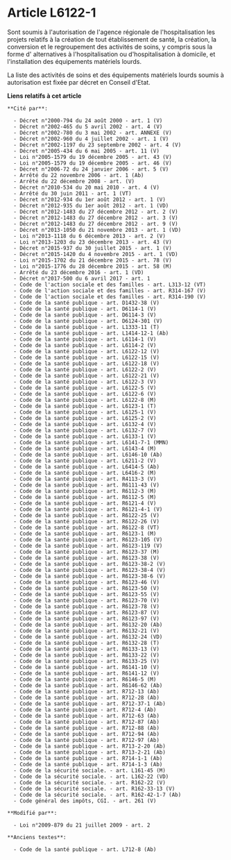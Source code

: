 # Article L6122-1

Sont soumis à l'autorisation de l'agence régionale de l'hospitalisation les projets relatifs à la création de tout
établissement de santé, la création, la conversion et le regroupement des activités de soins, y compris sous la forme d'
alternatives à l'hospitalisation ou d'hospitalisation à domicile, et l'installation des équipements matériels lourds. 

La liste des activités de soins et des équipements matériels lourds soumis à autorisation est fixée par décret en Conseil
d'Etat.

**Liens relatifs à cet article**

	**Cité par**:

	  - Décret n°2000-794 du 24 août 2000 - art. 1 (V)
	  - Décret n°2002-465 du 5 avril 2002 - art. 4 (V)
	  - Décret n°2002-780 du 3 mai 2002 - art. ANNEXE (V)
	  - Décret n°2002-960 du 4 juillet 2002 - art. 1 (V)
	  - Décret n°2002-1197 du 23 septembre 2002 - art. 4 (V)
	  - Décret n°2005-434 du 6 mai 2005 - art. 11 (V)
	  - Loi n°2005-1579 du 19 décembre 2005 - art. 43 (V)
	  - Loi n°2005-1579 du 19 décembre 2005 - art. 46 (V)
	  - Décret n°2006-72 du 24 janvier 2006 - art. 5 (V)
	  - Arrêté du 22 novembre 2006 - art. 1 (Ab)
	  - Arrêté du 22 décembre 2008 - art. (V)
	  - Décret n°2010-534 du 20 mai 2010 - art. 4 (V)
	  - Arrêté du 30 juin 2011 - art. 1 (VT)
	  - Décret n°2012-934 du 1er août 2012 - art. 1 (V)
	  - Décret n°2012-935 du 1er août 2012 - art. 1 (VD)
	  - Décret n°2012-1483 du 27 décembre 2012 - art. 2 (V)
	  - Décret n°2012-1483 du 27 décembre 2012 - art. 3 (V)
	  - Décret n°2012-1483 du 27 décembre 2012 - art. 9 (V)
	  - Décret n°2013-1050 du 21 novembre 2013 - art. 1 (VD)
	  - Loi n°2013-1118 du 6 décembre 2013 - art. 2 (V)
	  - Loi n°2013-1203 du 23 décembre 2013 - art. 43 (V)
	  - Décret n°2015-937 du 30 juillet 2015 - art. 1 (V)
	  - Décret n°2015-1420 du 4 novembre 2015 - art. 1 (VD)
	  - Loi n°2015-1702 du 21 décembre 2015 - art. 78 (V)
	  - Loi n°2015-1776 du 28 décembre 2015 - art. 58 (M)
	  - Arrêté du 23 décembre 2016 - art. 1 (VD)
	  - Décret n°2017-500 du 6 avril 2017 - art. 1
	  - Code de l'action sociale et des familles - art. L313-12 (VT)
	  - Code de l'action sociale et des familles - art. R314-167 (V)
	  - Code de l'action sociale et des familles - art. R314-190 (V)
	  - Code de la santé publique - art. D1432-38 (V)
	  - Code de la santé publique - art. D6114-1 (V)
	  - Code de la santé publique - art. D6114-3 (V)
	  - Code de la santé publique - art. D6124-301 (V)
	  - Code de la santé publique - art. L1333-11 (T)
	  - Code de la santé publique - art. L1414-12-1 (Ab)
	  - Code de la santé publique - art. L6114-1 (V)
	  - Code de la santé publique - art. L6114-2 (V)
	  - Code de la santé publique - art. L6122-12 (V)
	  - Code de la santé publique - art. L6122-15 (V)
	  - Code de la santé publique - art. L6122-18 (V)
	  - Code de la santé publique - art. L6122-2 (V)
	  - Code de la santé publique - art. L6122-21 (V)
	  - Code de la santé publique - art. L6122-3 (V)
	  - Code de la santé publique - art. L6122-5 (V)
	  - Code de la santé publique - art. L6122-6 (V)
	  - Code de la santé publique - art. L6122-8 (M)
	  - Code de la santé publique - art. L6123-1 (T)
	  - Code de la santé publique - art. L6125-1 (V)
	  - Code de la santé publique - art. L6125-2 (V)
	  - Code de la santé publique - art. L6132-4 (V)
	  - Code de la santé publique - art. L6132-7 (V)
	  - Code de la santé publique - art. L6133-1 (V)
	  - Code de la santé publique - art. L6141-7-1 (MMN)
	  - Code de la santé publique - art. L6143-4 (M)
	  - Code de la santé publique - art. L6146-10 (Ab)
	  - Code de la santé publique - art. L6211-2 (V)
	  - Code de la santé publique - art. L6414-5 (Ab)
	  - Code de la santé publique - art. L6416-2 (M)
	  - Code de la santé publique - art. R4113-3 (V)
	  - Code de la santé publique - art. R6111-43 (V)
	  - Code de la santé publique - art. R6112-3 (M)
	  - Code de la santé publique - art. R6112-5 (M)
	  - Code de la santé publique - art. R6121-4 (V)
	  - Code de la santé publique - art. R6121-4-1 (V)
	  - Code de la santé publique - art. R6122-25 (V)
	  - Code de la santé publique - art. R6122-26 (V)
	  - Code de la santé publique - art. R6122-8 (VT)
	  - Code de la santé publique - art. R6123-1 (M)
	  - Code de la santé publique - art. R6123-105 (V)
	  - Code de la santé publique - art. R6123-119 (V)
	  - Code de la santé publique - art. R6123-37 (M)
	  - Code de la santé publique - art. R6123-38 (V)
	  - Code de la santé publique - art. R6123-38-2 (V)
	  - Code de la santé publique - art. R6123-38-4 (V)
	  - Code de la santé publique - art. R6123-38-6 (V)
	  - Code de la santé publique - art. R6123-46 (V)
	  - Code de la santé publique - art. R6123-50 (V)
	  - Code de la santé publique - art. R6123-55 (V)
	  - Code de la santé publique - art. R6123-70 (V)
	  - Code de la santé publique - art. R6123-78 (V)
	  - Code de la santé publique - art. R6123-87 (V)
	  - Code de la santé publique - art. R6123-97 (V)
	  - Code de la santé publique - art. R6132-20 (Ab)
	  - Code de la santé publique - art. R6132-21 (V)
	  - Code de la santé publique - art. R6132-24 (VD)
	  - Code de la santé publique - art. R6132-28 (T)
	  - Code de la santé publique - art. R6133-13 (V)
	  - Code de la santé publique - art. R6133-22 (V)
	  - Code de la santé publique - art. R6133-25 (V)
	  - Code de la santé publique - art. R6141-10 (V)
	  - Code de la santé publique - art. R6141-12 (V)
	  - Code de la santé publique - art. R6146-5 (M)
	  - Code de la santé publique - art. R6146-62 (Ab)
	  - Code de la santé publique - art. R712-13 (Ab)
	  - Code de la santé publique - art. R712-28 (Ab)
	  - Code de la santé publique - art. R712-37-1 (Ab)
	  - Code de la santé publique - art. R712-4 (Ab)
	  - Code de la santé publique - art. R712-63 (Ab)
	  - Code de la santé publique - art. R712-87 (Ab)
	  - Code de la santé publique - art. R712-88 (Ab)
	  - Code de la santé publique - art. R712-94 (Ab)
	  - Code de la santé publique - art. R712-97 (Ab)
	  - Code de la santé publique - art. R713-2-20 (Ab)
	  - Code de la santé publique - art. R713-2-21 (Ab)
	  - Code de la santé publique - art. R714-1-1 (Ab)
	  - Code de la santé publique - art. R714-1-3 (Ab)
	  - Code de la sécurité sociale. - art. L161-45 (M)
	  - Code de la sécurité sociale. - art. L162-22 (VD)
	  - Code de la sécurité sociale. - art. R162-22 (V)
	  - Code de la sécurité sociale. - art. R162-33-13 (V)
	  - Code de la sécurité sociale. - art. R162-42-1-7 (Ab)
	  - Code général des impôts, CGI. - art. 261 (V)

	**Modifié par**:

	  - Loi n°2009-879 du 21 juillet 2009 - art. 2

	**Anciens textes**:

	  - Code de la santé publique - art. L712-8 (Ab)
